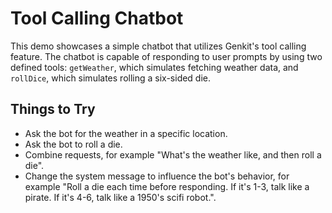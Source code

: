 # Tool Calling Chatbot

This demo showcases a simple chatbot that utilizes Genkit's tool calling feature. The chatbot is capable of responding to user prompts by using two defined tools: `getWeather`, which simulates fetching weather data, and `rollDice`, which simulates rolling a six-sided die.

## Things to Try

- Ask the bot for the weather in a specific location.
- Ask the bot to roll a die.
- Combine requests, for example "What's the weather like, and then roll a die".
- Change the system message to influence the bot's behavior, for example "Roll a die each time before responding. If it's 1-3, talk like a pirate. If it's 4-6, talk like a 1950's scifi robot.".

